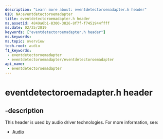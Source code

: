 ```yaml
---
description: "Learn more about: eventdetectoroemadapter.h header"
UID: NA:eventdetectoroemadapter
title: eventdetectoroemadapter.h header
ms.assetid: 4849a6b1-8300-3826-8f7f-f7451944ffff
ms.date: 02/25/2019
keywords: ["eventdetectoroemadapter.h header"]
ms.keywords: 
ms.topic: overview
tech.root: audio
f1_keywords:
 - eventdetectoroemadapter
 - eventdetectoroemadapter/eventdetectoroemadapter
api_name:
 - eventdetectoroemadapter
---
```


# eventdetectoroemadapter.h header


## -description

This header is used by audio driver technologies. For more information, see:

- [Audio](../_audio/index.md)

